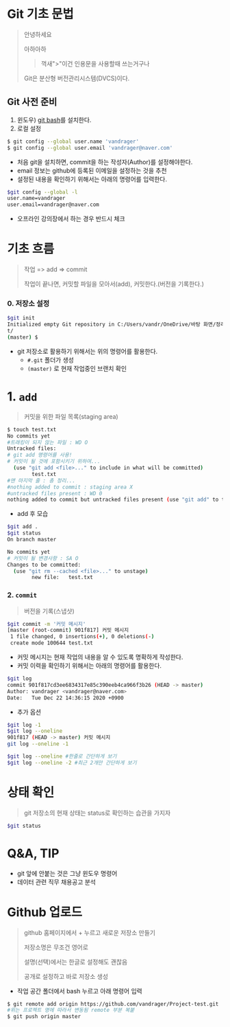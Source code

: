 # Git 기초 문법

> 안녕하세요
>
> 아하아하
>
> > 꺽새">"이건 인용문을 사용할때 쓰는거구나
>
> Git은 분산형 버전관리시스템(DVCS)이다.

## Git 사전 준비

1. 윈도우) [git bash](https://gitforwindows.org/)를 설치한다.
2. 로컬 설정

``` bash
$ git config --global user.name 'vandrager'
$ git config --global user.email 'vandrager@naver.com'
```

* 처음 git을 설치하면, commit을 하는 작성자(Author)를 설정해야한다.
* email 정보는 github에 등록된 이메일을 설정하는 것을 추천
* 설정된 내용을 확인하기 위해서는 아래의 명령어를 입력한다.

``` bash
$git config --global -l
user.name=vandrager
user.email=vandrager@naver.com
```

* 오프라인 강의장에서 하는 경우 반드시 체크

# 기초 흐름

> 작업 => add => commit
>
> 작업이 끝나면, 커밋할 파일을 모아서(add), 커밋한다.(버전을 기록한다.)

### 0. 저장소 설정

``` bash
$git init
Initialized empty Git repository in C:/Users/vandr/OneDrive/바탕 화면/정리용/.gi
t/
(master) $

```

* git 저장소로 활용하기 위해서는 위의 명령어를 활용한다.
  * `#.git` 폴더가 생성
  * `(master)` 로 현재 작업중인 브랜치 확인



# 1. `add`

> 커밋을 위한 파일 목록(staging area)

```bash
$ touch test.txt
No commits yet
#트래킹이 되지 않는 파일 : WD O
Untracked files:
# git add 명령어를 사용!
# 커밋이 될 것에 포함시키기 위하여...
  (use "git add <file>..." to include in what will be committed)
        test.txt
#맨 마지막 줄 : 총 정리...
#nothing added to commit : staging area X
#untracked files present : WD 0
nothing added to commit but untracked files present (use "git add" to track)

```

* add 후 모습

``` bash
$git add .
$git status
On branch master

No commits yet
# 커밋이 될 변경사항 : SA O
Changes to be committed:
  (use "git rm --cached <file>..." to unstage)
        new file:   test.txt

```

### 2. `commit`

> 버전을 기록(스냅샷)

``` bash
$git commit -m '커밋 메시지'
[master (root-commit) 901f817] 커밋 메시지
 1 file changed, 0 insertions(+), 0 deletions(-)
 create mode 100644 test.txt
```

* 커밋 메시지는 현재 작업의 내용을 알 수 있도록 명확하게 작성한다.
* 커밋 이력을 확인하기 위해서는 아래의 명령어를 활용한다.

``` bash
$git log
commit 901f817cd3ee6834317e85c390eeb4ca966f3b26 (HEAD -> master)
Author: vandrager <vandrager@naver.com>
Date:   Tue Dec 22 14:36:15 2020 +0900
```

* 추가 옵션

``` bash
$git log -1
$git log --oneline
901f817 (HEAD -> master) 커밋 메시지
git log --oneline -1

$git log --oneline #한줄로 간단하게 보기
$git log --oneline -2 #최근 2개만 간단하게 보기
```

# 상태 확인

> git 저장소의 현재 상태는 status로 확인하는 습관을 가지자

``` bash
$git status
```

# Q&A, TIP

* git 앞에 안붙는 것은 그냥 윈도우 명령어
* 데이터 관련 직무 채용공고 분석



# Github 업로드

> github 홈페이지에서 + 누르고 새로운 저장소 만들기
>
> 저장소명은 무조건 영어로
>
> 설명(선택)에서는 한글로 설정해도 괜찮음
>
> 공개로 설정하고 바로 저장소 생성

* 작업 공간 폴더에서 bash 누르고 아래 명령어 입력

``` bash
$ git remote add origin https://github.com/vandrager/Project-test.git
#위는 프로젝트 명에 따라서 변동됨 remote 부분 복붙
$ git push origin master
```

